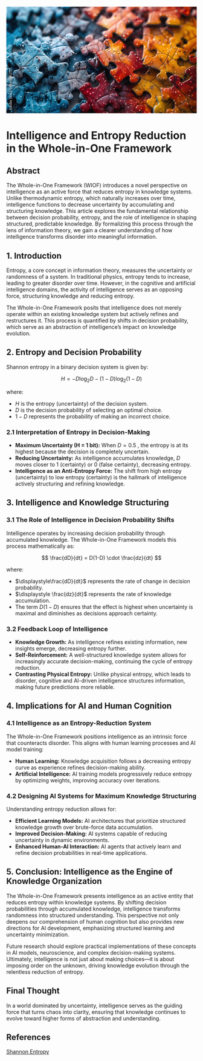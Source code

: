 ![Entropy](../figures/entropy.jpg "enter image title here")

# Intelligence and Entropy Reduction in the Whole-in-One Framework

## Abstract

The Whole-in-One Framework (WIOF) introduces a novel perspective on intelligence as an active force that reduces entropy in knowledge systems. Unlike thermodynamic entropy, which naturally increases over time, intelligence functions to decrease uncertainty by accumulating and structuring knowledge. This article explores the fundamental relationship between decision probability, entropy, and the role of intelligence in shaping structured, predictable knowledge. By formalizing this process through the lens of information theory, we gain a clearer understanding of how intelligence transforms disorder into meaningful information.



## 1. Introduction

Entropy, a core concept in information theory, measures the uncertainty or randomness of a system. In traditional physics, entropy tends to increase, leading to greater disorder over time. However, in the cognitive and artificial intelligence domains, the activity of intelligence serves as an opposing force, structuring knowledge and reducing entropy.

The Whole-in-One Framework posits that intelligence does not merely operate within an existing knowledge system but actively refines and restructures it. This process is quantified by shifts in decision probability, which serve as an abstraction of intelligence’s impact on knowledge evolution.



## 2. Entropy and Decision Probability

Shannon entropy in a binary decision system is given by:

$$
H = - D \log_2 D - (1 - D) \log_2 (1 - D)
$$

where:
-  $H$  is the entropy (uncertainty) of the decision system.
-  $D$  is the decision probability of selecting an optimal choice.
-  $1 - D$  represents the probability of making an incorrect choice.

### 2.1 Interpretation of Entropy in Decision-Making
- **Maximum Uncertainty (H = 1 bit):** When  $D = 0.5$ , the entropy is at its highest because the decision is completely uncertain.
- **Reducing Uncertainty:** As intelligence accumulates knowledge,  $D$  moves closer to 1 (certainty) or 0 (false certainty), decreasing entropy.
- **Intelligence as an Anti-Entropy Force:** The shift from high entropy (uncertainty) to low entropy (certainty) is the hallmark of intelligence actively structuring and refining knowledge.



## 3. Intelligence and Knowledge Structuring

### 3.1 The Role of Intelligence in Decision Probability Shifts
Intelligence operates by increasing decision probability through accumulated knowledge. The Whole-in-One Framework models this process mathematically as:

$$
\frac{dD}{dt} = D(1-D) \cdot \frac{dz}{dt}
$$

where:

-  $\displaystyle\frac{dD}{dt}$  represents the rate of change in decision probability.
-  $\displaystyle \frac{dz}{dt}$  represents the rate of knowledge accumulation.
- The term  $D(1 - D)$  ensures that the effect is highest when uncertainty is maximal and diminishes as decisions approach certainty.

### 3.2 Feedback Loop of Intelligence

- **Knowledge Growth:** As intelligence refines existing information, new insights emerge, decreasing entropy further.
- **Self-Reinforcement:** A well-structured knowledge system allows for increasingly accurate decision-making, continuing the cycle of entropy reduction.
- **Contrasting Physical Entropy:** Unlike physical entropy, which leads to disorder, cognitive and AI-driven intelligence structures information, making future predictions more reliable.



## 4. Implications for AI and Human Cognition

### 4.1 Intelligence as an Entropy-Reduction System
The Whole-in-One Framework positions intelligence as an intrinsic force that counteracts disorder. This aligns with human learning processes and AI model training:

- **Human Learning:** Knowledge acquisition follows a decreasing entropy curve as experience refines decision-making ability.
- **Artificial Intelligence:** AI training models progressively reduce entropy by optimizing weights, improving accuracy over iterations.

### 4.2 Designing AI Systems for Maximum Knowledge Structuring
Understanding entropy reduction allows for:

- **Efficient Learning Models:** AI architectures that prioritize structured knowledge growth over brute-force data accumulation.
- **Improved Decision-Making:** AI systems capable of reducing uncertainty in dynamic environments.
- **Enhanced Human-AI Interaction:** AI agents that actively learn and refine decision probabilities in real-time applications.



## 5. Conclusion: Intelligence as the Engine of Knowledge Organization

The Whole-in-One Framework presents intelligence as an active entity that reduces entropy within knowledge systems. By shifting decision probabilities through accumulated knowledge, intelligence transforms randomness into structured understanding. This perspective not only deepens our comprehension of human cognition but also provides new directions for AI development, emphasizing structured learning and uncertainty minimization.

Future research should explore practical implementations of these concepts in AI models, neuroscience, and complex decision-making systems. Ultimately, intelligence is not just about making choices—it is about imposing order on the unknown, driving knowledge evolution through the relentless reduction of entropy.



## Final Thought
In a world dominated by uncertainty, intelligence serves as the guiding force that turns chaos into clarity, ensuring that knowledge continues to evolve toward higher forms of abstraction and understanding.

## References
[Shannon Entropy](https://www.sciencedirect.com/topics/computer-science/shannon-entropy)
